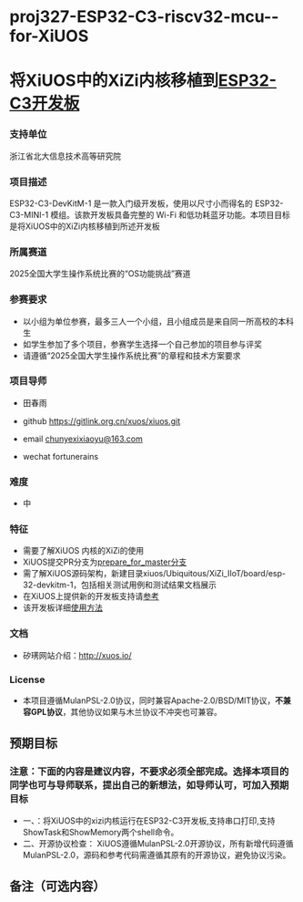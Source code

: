 # proj327-ESP32-C3-riscv32-mcu--for-XiUOS
# 将XiUOS中的XiZi内核移植到[ESP32-C3开发板](https://docs.espressif.com/projects/esp-idf/zh_CN/latest/esp32c3/hw-reference/esp32c3/user-guide-devkitm-1.html)

### 支持单位  
浙江省北大信息技术高等研究院

### 项目描述
ESP32-C3-DevKitM-1 是一款入门级开发板，使用以尺寸小而得名的 ESP32-C3-MINI-1 模组。该款开发板具备完整的 Wi-Fi 和低功耗蓝牙功能。本项目目标是将XiUOS中的XiZi内核移植到所述开发板


### 所属赛道

2025全国大学生操作系统比赛的“OS功能挑战”赛道



### 参赛要求

- 以小组为单位参赛，最多三人一个小组，且小组成员是来自同一所高校的本科生
- 如学生参加了多个项目，参赛学生选择一个自己参加的项目参与评奖
- 请遵循“2025全国大学生操作系统比赛”的章程和技术方案要求



### 项目导师

* 田春雨

* github https://gitlink.org.cn/xuos/xiuos.git

* email chunyexixiaoyu@163.com

* wechat  fortunerains



### 难度

* 中



### 特征

* 需要了解XiUOS 内核的XiZi的使用
* XiUOS提交PR分支为[prepare_for_master分支](https://www.gitlink.org.cn/xuos/xiuos/tree/prepare_for_master)
* 需了解XiUOS源码架构，新建目录xiuos/Ubiquitous/XiZi_IIoT/board/esp-32-devkitm-1，包括相关测试用例和测试结果文档展示
* 在XiUOS上提供新的开发板支持请[参考](https://www.gitlink.org.cn/xuos/xiuos/tree/prepare_for_master/Ubiquitous%2FXiZi_IIoT%2Fboard%2Fedu-arm32)
* 该开发板详细[使用方法](https://docs.espressif.com/projects/esp-idf/zh_CN/latest/esp32c3/hw-reference/esp32c3/user-guide-devkitm-1.html)



### 文档

* 矽璓网站介绍：http://xuos.io/



### License

* 本项目遵循MulanPSL-2.0协议，同时兼容Apache-2.0/BSD/MIT协议，**不兼容GPL协议**，其他协议如果与木兰协议不冲突也可兼容。



## 预期目标

### 注意：下面的内容是建议内容，不要求必须全部完成。选择本项目的同学也可与导师联系，提出自己的新想法，如导师认可，可加入预期目标

* 一、：将XiUOS中的xizi内核运行在ESP32-C3开发板,支持串口打印,支持ShowTask和ShowMemory两个shell命令。
* 二、开源协议检查：
XiUOS遵循MulanPSL-2.0开源协议，所有新增代码遵循MulanPSL-2.0，源码和参考代码需遵循其原有的开源协议，避免协议污染。

## 备注（可选内容）
